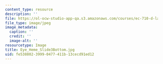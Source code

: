 ```yaml
---
content_type: resource
description: ''
file: https://ol-ocw-studio-app-qa.s3.amazonaws.com/courses/ec-710-d-lab-medical-technologies-for-the-developing-world-spring-2010/fe53880239990477411b13cecd91ed12_Eye_Heme_Slide3Bottom.jpg
file_type: image/jpeg
image_metadata:
  caption: ''
  credit: ''
  image-alt: ''
resourcetype: Image
title: Eye_Heme_Slide3Bottom.jpg
uid: fe538802-3999-0477-411b-13cecd91ed12
---
```

